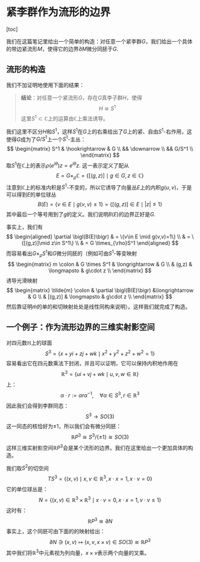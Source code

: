 # 紧李群作为流形的边界

[toc]

我们在这篇笔记里给出一个简单的构造：对任意一个紧李群$G$，我们给出一个具体的带边紧流形$M$，使得它的边界$\partial M$微分同胚于$G$.

## 流形的构造

我们不加证明地使用下面的结果：
> **结论**：对任意一个紧流形$G$，存在$G$真李子群$H$，使得
> $$ H \cong S^1 $$
> 这里$S^1\subset \mathbb{C}$上的运算由$\mathbb{C}$上乘法诱导。

我们这里不区分$H$和$S^1$，这样$S^1$在$G$上的右乘给出了$G$上的紧、自由$S^1$-右作用，这使得$G$成为了$G/S^1$上一个$S^1$-主丛：
$$
\begin{matrix}
    S^1 & \hookrightarrow & G \\
    && \downarrow \\
    && G/S^1 \\
\end{matrix}
$$
取$S^1$在$\mathbb{C}$上的表示$\rho(e^{i\theta})z = e^{i\theta}z$. 这一表示定义了配从
$$
E = G\times_{\rho} \mathbb{C} = \{[(g, z)]\mid g\in G, z\in \mathbb{C}\}
$$
注意到$\mathbb{C}$上的标准内积是$S^1$-不变的，所以它诱导了向量丛$E$上的内积$g(u,v)$，于是可以得到$E$的单位球丛
$$
B(E)= \{v\in E \mid g(v,v)\leqslant 1\} =\{[(g,z)]\in E \mid |z| \leqslant 1\}
$$
其中最后一个等号用到了$g$的定义。我们说明$B(E)$的边界正好是$G$.

事实上，我们有
$$
\begin{aligned}
    \partial \bigl(B(E)\bigr) & = \{v\in E \mid g(v,v)=1\} \\
    & = \{[(g,z)]\mid z\in S^1\} \\
    & = G \times_{\rho}S^1
\end{aligned}
$$
而容易看出$G \times_{\rho} S^1$和$G$微分同胚的（例如可由$S^1$-等变映射
$$
\begin{matrix}
m \colon & G \times S^1 & \longrightarrow & G \\
& (g,z) & \longmapsto & g\cdot z \\
\end{matrix}
$$
诱导光滑映射
$$
\begin{matrix}
\tilde{m} \colon &  \partial \bigl(B(E)\bigr) &\longrightarrow & G \\
& [(g,z)] & \longmapsto & g\cdot z \\
\end{matrix}
$$
然后靠证明$\tilde{m}$的单的和切映射处处是线性同构来说明）。这样我们就完成了构造。

## 一个例子：作为流形边界的三维实射影空间

对四元数$\mathbb{H}$上的球面
$$
S^3 = \{x + yi+zj+wk \mid x^2+y^2+z^2+w^2=1\}
$$
容易看出它在四元数乘法下封闭，并且可以证明，它可以保持内积地作用在
$$\mathbb{R}^3=\{ui+vj+wk\mid u,v,w\in\mathbb{R}\}$$
上：
$$
\alpha \cdot r := \alpha r \alpha^{-1},\quad \forall \alpha \in S^3, r\in \mathbb{R}^3
$$
因此我们会得到李群同态：
$$
S^3 \longrightarrow SO(3)
$$
这一同态的核恰好为$\pm 1$，所以我们会有微分同胚：
$$
\mathbb{R}P^3 \cong S^3/\{\pm 1\} \cong SO(3)
$$
这样三维实射影空间$\mathbb{R}P^3$会是某个流形的边界。我们在这里给出一个更加具体的构造。

我们取$S^2$的切空间
$$
TS^3 = \{(x,v)\mid x,v\in\mathbb{R}^3, x\cdot x = 1, x\cdot v = 0\}
$$
它的单位球丛是：
$$
N = \{(x,v) \in \mathbb{R}^3\times \mathbb{R}^3 \mid x\cdot v = 0, x\cdot x = 1, v\cdot v \leqslant 1\}
$$
这时有：
$$
\mathbb{R}P^3 \cong \partial N
$$
事实上，这个同胚可由下面的的映射给出：
$$
\partial N \ni (x,v) \longmapsto (x,v,x\times v) \in SO(3) \cong \mathbb{R}P^3
$$
其中我们将$\mathbb{R}^3$中元素视为列向量，$x\times v$表示两个向量的叉乘。